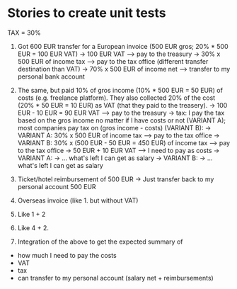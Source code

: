 # Stories to create unit tests

TAX = 30%

1. Got 600 EUR transfer for a European invoice (500 EUR gros; 20% * 500 EUR = 100 EUR VAT)
  -> 100 EUR VAT --> pay to the treasury
  -> 30% x 500 EUR of income tax --> pay to the tax office (different transfer destination than VAT)
  -> 70% x 500 EUR of income net --> transfer to my personal bank account
  
2. The same, but paid 10% of gros income (10% * 500 EUR = 50 EUR) of costs (e.g. freelance platform). They also collected 20% of the cost (20% * 50 EUR = 10 EUR) as VAT (that they paid to the treasery).
  -> 100 EUR - 10 EUR = 90 EUR VAT --> pay to the treasury
  -> tax: I pay the tax based on the gros income no matter if I have costs or not (VARIANT A); most companies pay tax on (gros income - costs) (VARIANT B):
      -> VARIANT A: 30% x 500 EUR of income tax --> pay to the tax office
      -> VARIANT B: 30% x (500 EUR - 50 EUR = 450 EUR) of income tax --> pay to the tax office
  -> 50 EUR + 10 EUR VAT --> I need to pay as costs
  -> VARIANT A:
      -> ... what's left I can get as salary
  -> VARIANT B:
      -> ... what's left I can get as salary
      
3. Ticket/hotel reimbursement of 500 EUR
  -> Just transfer back to my personal account 500 EUR
  
4. Overseas invoice (like 1. but without VAT)

5. Like 1 + 2

6. Like 4 + 2.

7. Integration of the above to get the expected summary of
  - how much I need to pay the costs
  - VAT
  - tax
  - can transfer to my personal account (salary net + reimbursements)
